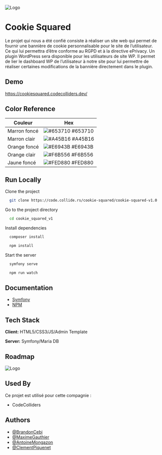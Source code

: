 
![Logo](https://zupimages.net/up/21/42/cjup.png)

    
# Cookie Squared

Le projet qui nous a été confié consiste à réaliser un site web qui permet de fournir une bannière de cookie personnalisable pour le site de l’utilisateur. Ce qui lui permettra d’être conforme au RGPD et à la directive ePrivacy. Un plugin WordPress sera disponible pour les utilisateurs de site WP. Il permet de lier le dashboard WP de l’utilisateur à notre site pour lui permettre de réaliser certaines modifications de la bannière directement dans le plugin.




## Demo

https://cookiesquared.codecolliders.dev/

  ## Color Reference

| Couleur             | Hex                                                                |
| ----------------- | ------------------------------------------------------------------ |
| Marron foncé | ![#653710](https://via.placeholder.com/10/653710?text=+) #653710 |
| Marron clair | ![#A45B16](https://via.placeholder.com/10/A45B16?text=+) #A45B16 |
| Orange foncé | ![#E6943B](https://via.placeholder.com/10/E6943B?text=+) #E6943B |
| Orange clair | ![#F6B556](https://via.placeholder.com/10/F6B556?text=+) #F6B556 |
| Jaune foncé | ![#FED880](https://via.placeholder.com/10/FED880?text=+) #FED880 |


## Run Locally

Clone the project

```bash
  git clone https://code.collide.rs/cookie-squared/cookie-squared-v1.0.git
```

Go to the project directory

```bash
  cd cookie_squared_v1
```

Install dependencies
```bash
  composer install
```
```bash
  npm install
```

Start the server

```bash
  symfony serve
```
```bash
  npm run watch
```

  
## Documentation

- [Symfony](https://symfony.com/doc/current/index.html)
- [NPM](https://docs.npmjs.com/)


  
## Tech Stack

**Client:** HTML5/CSS3/JS/Admin Template

**Server:** Symfony/Maria DB

  
## Roadmap

![Logo](https://zupimages.net/up/21/42/01b4.png)

  
## Used By

Ce projet est utilisé pour cette compagnie :

- CodeColliders

  
## Authors

- [@BrandonCebi](https://www.linkedin.com/in/brandoncebi/)
- [@MaximeGauthier](https://www.linkedin.com/in/maxime-gauthier45/)
- [@AntoineMongazon](https://www.linkedin.com/in/antoine-mongazon/)
- [@ClementPiquenet](https://www.linkedin.com/in/clementpiquenet/)